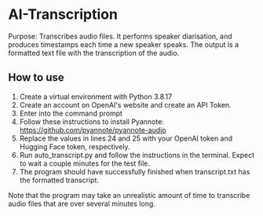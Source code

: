 # AI-Transcription
Purpose: Transcribes audio files. It performs speaker diarisation, and produces timestamps each time a new speaker speaks. The output is a formatted text file with the transcription of the audio.

## How to use
1. Create a virtual environment with Python 3.8.17
2. Create an account on OpenAI's website and create an API Token.
3. Enter into the command prompt
4. Follow these instructions to install Pyannote: https://github.com/pyannote/pyannote-audio
5. Replace the values in lines 24 and 25 with your OpenAI token and Hugging Face token, respectively.
6. Run auto_transcript.py and follow the instructions in the terminal. Expect to wait a couple minutes for the test file.
7. The program should have successfully finished when transcript.txt has the formatted transcript.

Note that the program may take an unrealistic amount of time to transcribe audio files that are over several minutes long.
